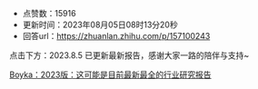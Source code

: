 - 点赞数：15916
- 更新时间：2023年08月05日08时13分20秒
- 回答url：https://zhuanlan.zhihu.com/p/157100243
<body>
 <p data-pid="iJe9rNYM">点击下方：2023.8.5 已更新最新报告，感谢大家一路的陪伴与支持~</p><a href="https://zhuanlan.zhihu.com/p/648113984" data-draft-node="block" data-draft-type="link-card" data-image="https://pic2.zhimg.com/v2-319bbed60ada5801a29e368ce0a64961_qhd.jpg" data-image-width="1427" data-image-height="635" class="internal">Boyka：2023版：这可能是目前最新最全的行业研究报告</a>
 <p></p>
</body>